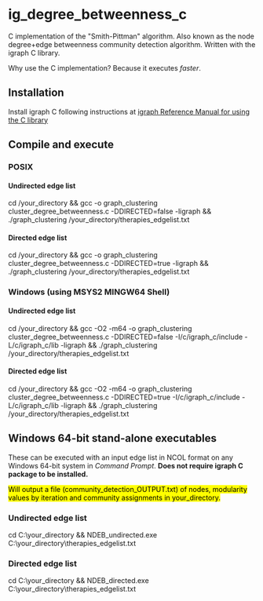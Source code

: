 # ig_degree_betweenness_c
C implementation of the "Smith-Pittman" algorithm. Also known as the node degree+edge betweenness community detection algorithm. Written with the igraph C library. 

Why use the C implementation? Because it executes *faster*.

## Installation
Install igraph C following instructions at [igraph Reference Manual for using the C library](https://igraph.org/c/html/0.10.16/igraph-Installation.html)

## Compile and execute
### POSIX
#### Undirected edge list
cd /your_directory && gcc -o graph_clustering cluster_degree_betweenness.c -DDIRECTED=false -ligraph && ./graph_clustering /your_directory/therapies_edgelist.txt

#### Directed edge list
cd /your_directory && gcc -o graph_clustering cluster_degree_betweenness.c -DDIRECTED=true -ligraph && ./graph_clustering /your_directory/therapies_edgelist.txt

### Windows (using MSYS2 MINGW64 Shell)
#### Undirected edge list
cd /your_directory && gcc -O2 -m64 -o graph_clustering cluster_degree_betweenness.c -DDIRECTED=false -I/c/igraph_c/include -L/c/igraph_c/lib -ligraph && ./graph_clustering /your_directory/therapies_edgelist.txt

#### Directed edge list
cd /your_directory && gcc -O2 -m64 -o graph_clustering cluster_degree_betweenness.c -DDIRECTED=true -I/c/igraph_c/include -L/c/igraph_c/lib -ligraph && ./graph_clustering /your_directory/therapies_edgelist.txt

## Windows 64-bit stand-alone executables
These can be executed with an input edge list in NCOL format on any Windows 64-bit system in *Command Prompt*. **Does not require igraph C package to be installed.**

<mark>Will output a file (community_detection_OUTPUT.txt) of nodes, modularity values by iteration and community assignments in your_directory.</mark>

### Undirected edge list
cd C:\your_directory && NDEB_undirected.exe C:\your_directory\therapies_edgelist.txt

### Directed edge list
cd C:\your_directory && NDEB_directed.exe C:\your_directory\therapies_edgelist.txt
